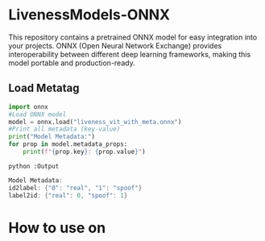 # LivenessModels-ONNX
This repository contains a pretrained ONNX model for easy integration into your projects. ONNX (Open Neural Network Exchange) provides interoperability between different deep learning frameworks, making this model portable and production-ready.

## Load Metatag
```python
import onnx
#Load ONNX model
model = onnx.load("liveness_vit_with_meta.onnx")
#Print all metadata (key-value)
print("Model Metadata:")
for prop in model.metadata_props:
    print(f"{prop.key}: {prop.value}")

```

`python
:Output`
```cpp
Model Metadata:
id2label: {"0": "real", "1": "spoof"}
label2id: {"real": 0, "spoof": 1}
```

# How to use on 

